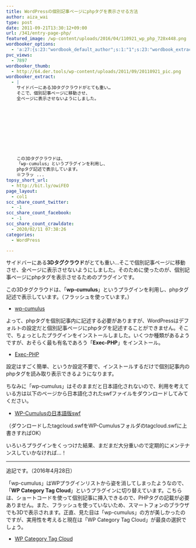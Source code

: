 ```yaml
---
title: WordPressの個別記事ページにphpタグを表示させる方法
author: aiza_wai
type: post
date: 2011-09-21T13:30:12+09:00
url: /341/entry-page-php/
featured_image: /wp-content/uploads/2016/04/110921_wp_php_728x448.png
wordbooker_options:
  - 'a:27:{s:23:"wordbook_default_author";s:1:"1";s:23:"wordbook_extract_length";s:3:"256";s:26:"wordbooker_publish_default";s:2:"on";s:21:"wordbooker_like_width";s:3:"250";s:25:"wordbook_fbshare_location";s:3:"top";s:24:"wordbook_fblike_location";s:3:"top";s:22:"wordbook_fblike_action";s:9:"recommend";s:27:"wordbook_fblike_colorscheme";s:4:"dark";s:20:"wordbook_fblike_font";s:5:"arial";s:22:"wordbook_fblike_button";s:12:"button_count";s:21:"wordbook_fblike_faces";s:5:"false";s:20:"wordbook_fblike_send";s:5:"false";s:18:"wordbook_attribute";s:12:"無印発信";s:29:"wordbook_republish_time_frame";s:2:"10";s:29:"wordbooker_status_update_text";s:35:": New blog post :  %title% - %link%";s:19:"wordbook_actionlink";s:3:"300";s:27:"wordbook_search_this_header";s:2:"on";s:32:"wordbook_description_meta_length";s:3:"350";s:20:"wordbook_comment_get";s:2:"on";s:21:"wordbook_comment_push";s:2:"on";s:18:"wordbook_page_post";s:15:"148216695246471";s:18:"wordbook_orandpage";s:1:"2";s:24:"wordbooker_comment_email";s:18:"aiaiaiya@gmail.com";s:18:"wordbook_noncename";s:10:"d637c83acf";s:23:"wordbook_scheduled_post";s:1:"0";s:27:"wordbooker_publish_override";s:2:"on";s:17:"wordbook_new_post";s:1:"0";}'
pvc_views:
  - 7897
wordbooker_thumb:
  - http://64.der.tools/wp-content/uploads/2011/09/20110921_pic.png
wordbooker_extract:
  - |
    サイドバーにある3Dタグクラウドがとても重い…
    そこで、個別記事ページに移動させ、
    全ページに表示させないようにしました。
    
    
    
    
    
    
    
    
    
    
    この3Dタグクラウドは、
    「wp-cumulus」というプラグインを利用し、
    phpタグ記述で表示しています。
    ※フラッ ...
topsy_short_url:
  - http://bit.ly/owiFEO
page_layout:
  - col1
scc_share_count_twitter:
  - -1
scc_share_count_facebook:
  - -1
scc_share_count_crawldate:
  - 2020/02/11 07:38:26
categories:
  - WordPress

---
```

サイドバーにある**3Dタグクラウド**がとても重い…そこで個別記事ページに移動させ、全ページに表示させないようにしました。そのために使ったのが、個別記事ページにphpタグを表示させるためのプラグインです。

<!--more-->

この3Dタグクラウドは、「**wp-cumulus**」というプラグインを利用し、phpタグ記述で表示しています。（フラッシュを使っています。）

  * <a href="http://wordpress.org/extend/plugins/wp-cumulus/" target="_blank">wp-cumulus</a>

よって、<span class="underline">phpタグを個別記事内に記述する必要</span>がありますが、WordPressはデフォルトの設定だと個別記事ページにphpタグを記述することができません。そこで、ちょっとしたプラグインをインストールしました。いくつか種類があるようですが、おそらく最も有名であろう「**Exec-PHP**」をインストール。

  * <a href="http://wordpress.org/extend/plugins/exec-php/" target="_blank">Exec-PHP</a>

設定はすごく簡単、というか設定不要で、インストールするだけで個別記事内のphpタグを読み取り表示できるようになります。

ちなみに「wp-cumulus」はそのままだと日本語化されないので、利用を考えている方は以下のページから日本語化されたswfファイルをダウンロードしてみてください。

  * <a href="http://darts-team.com/dartsblog/archives/391" target="_blank">WP-Cumulusの日本語版swf</a>

（ダウンロードしたtagcloud.swfをWP-Cumulusフォルダのtagcloud.swfに上書きすればOK）

いろいろプラグインをくっつけた結果、まだまだ大分重いので定期的にメンテナンスしていかなければ…！

* * *

追記です。（2016年4月28日）

「wp-cumulus」はWPプラグインリストから姿を消してしまったようなので、「**WP Category Tag Cloud**」というプラグインに切り替えています。こちらは、ショートコードを使って個別記事に挿入できるので、PHPタグの記載が必要ありません。また、フラッシュを使っていないため、スマートフォンのブラウザでも3Dで表示されます。正直、見た目は「wp-cumulus」の方が美しかったのですが、実用性を考えると現在は「WP Category Tag Cloud」が最良の選択でしょう。

  * <a href="https://ja.wordpress.org/plugins/wp-category-tag-could/" target="_blank">WP Category Tag Cloud</a>

&nbsp;